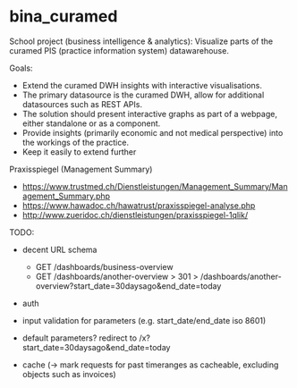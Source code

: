 # bina_curamed
School project (business intelligence &amp; analytics): Visualize parts of the curamed PIS (practice information system) datawarehouse.


Goals:
  - Extend the curamed DWH insights with interactive visualisations.
  - The primary datasource is the curamed DWH, allow for additional datasources such as REST APIs.
  - The solution should present interactive graphs as part of a webpage, either standalone or as a component.
  - Provide insights (primarily economic and not medical perspective) into the workings of the practice.
  - Keep it easily to extend further
  
Praxisspiegel (Management Summary)

- https://www.trustmed.ch/Dienstleistungen/Management_Summary/Management_Summary.php
- https://www.hawadoc.ch/hawatrust/praxisspiegel-analyse.php
- http://www.zueridoc.ch/dienstleistungen/praxisspiegel-1qlik/
  
  
TODO:
- decent URL schema
  - GET /dashboards/business-overview
  - GET /dashboards/another-overview > 301 > /dashboards/another-overview?start_date=30daysago&end_date=today

- auth
- input validation for parameters (e.g. start_date/end_date iso 8601)
- default parameters? redirect to /x?start_date=30daysago&end_date=today
- cache (-> mark requests for past timeranges as cacheable, excluding objects such as invoices)
